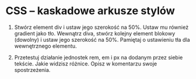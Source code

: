 # CSS – kaskadowe arkusze stylów

1. Stwórz element div i ustaw jego szerokość na 50%. Ustaw mu również gradient jako tło.
  Wewnątrz diva, stwórz kolejny element blokowy (dowolny) i ustaw jego szerokość na 50%.
  Pamiętaj o ustawieniu tła dla wewnętrznego elementu.

2. Przetestuj działanie jednostek rem, em i px na dodanym przez siebie tekście. Jakie widzisz różnice. Opisz w komentarzu swoje spostrzeżenia.
